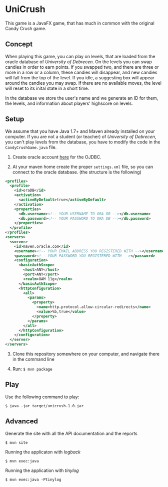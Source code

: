 # UniCrush

This game is a JavaFX game, that has much in common with the original Candy Crush game.

## Concept

When playing this game, you can play on levels, that are loaded from the oracle database of *University of Debrecen*. On the levels you can swap candies in order to earn points. If you swapped two, and there are three or more in a row or a column, these candies will disappear, and new candies will fall from the top of the level. If you idle, a suggesting box will appear around the candies you may swap. If there are no available moves, the level will reset to its inital state in a short time.

In the database we store the user's name and we generate an ID for them, the levels, and information about players' highscore on levels.

## Setup
We assume that you have Java 1.7+ and Maven already installed on your computer. If you are not a student (or teacher) of *University of Debrecen*, you can't play levels from the database, you have to modify the code in the `CandyCrushGame.java` file.

1. Create oracle account [here](https://www.oracle.com/webapps/maven/register/license.html) for the OJDBC.

2. At your maven home create the proper `settings.xml` file, so you can connect to the oracle database. (the structure is the following)
```xml
<profiles>
  <profile>
    <id>oraDB</id>
    <activation>
      <activeByDefault>true</activeByDefault>
    </activation>
    <properties>
      <db.username><!-- YOUR USERNAME TO ORA DB --></db.username>
      <db.password><!-- YOUR PASSWORD TO ORA DB --></db.password>
    </properties>
  </profile>
</profiles>
<servers>
  <server>
    <id>maven.oracle.com</id>
    <username><!-- YOUR EMAIL ADDRESS YOU REGISTERED WITH --></username>
    <password><!-- YOUR PASSWORD YOU REGISTERED WITH --></password>
    <configuration>
      <basicAuthScope>
        <host>ANY</host>
        <port>ANY</port>
        <realm>OAM 11g</realm>
      </basicAuthScope>
      <httpConfiguration>
        <all>
          <params>
            <property>
              <name>http.protocol.allow-circular-redirects</name>
              <value>%b,true</value>
            </property>
          </params>
        </all>
      </httpConfiguration>
    </configuration>
  </server>
</servers>
```

3. Clone this repository somewhere on your computer, and navigate there in the command line

4. Run: `$ mvn package`

## Play

Use the following command to play:

``$ java -jar target/unicrush-1.0.jar``

## Advanced

Generate the site with all the API documentation and the reports

``$ mvn site``

Running the applicaton with *logback*

``$ mvn exec:java``

Running the application with *tinylog*

``$ mvn exec:java -Ptinylog``